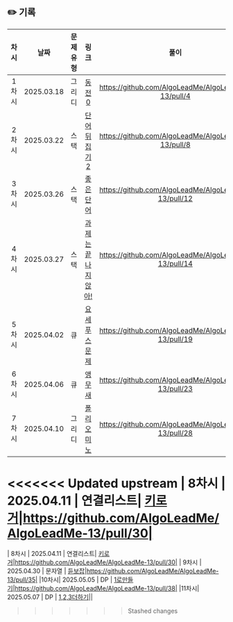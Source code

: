 ## ✏️ 기록   
 
 | 차시 |    날짜    | 문제유형 | 링크 | 풀이 |
 |:----:|:---------:|:----:|:-----:|:----:|
 | 1차시 | 2025.03.18 |  그리디  | [동전0](https://www.acmicpc.net/problem/11047)|https://github.com/AlgoLeadMe/AlgoLeadMe-13/pull/4|
 | 2차시 | 2025.03.22 |   스택   | [단어뒤집기2](https://www.acmicpc.net/problem/17413)|https://github.com/AlgoLeadMe/AlgoLeadMe-13/pull/8|
 | 3차시 | 2025.03.26 |   스택   | [좋은단어](https://www.acmicpc.net/problem/3986)|https://github.com/AlgoLeadMe/AlgoLeadMe-13/pull/12|
 | 4차시 | 2025.03.27 |   스택   | [과제는끝나지않아!](https://www.acmicpc.net/problem/17952)|https://github.com/AlgoLeadMe/AlgoLeadMe-13/pull/14|
 | 5차시 | 2025.04.02 |   큐    |  [요세푸스문제](https://www.acmicpc.net/problem/1158)|https://github.com/AlgoLeadMe/AlgoLeadMe-13/pull/19|
 | 6차시 | 2025.04.06 |   큐    | [앵무새](https://www.acmicpc.net/problem/14713)|https://github.com/AlgoLeadMe/AlgoLeadMe-13/pull/23|
 | 7차시 | 2025.04.10 |  그리디  | [폴리오미노](https://www.acmicpc.net/problem/1343)|https://github.com/AlgoLeadMe/AlgoLeadMe-13/pull/28|
<<<<<<< Updated upstream
 | 8차시 | 2025.04.11 | 연결리스트| [키로거](https://www.acmicpc.net/problem/5397)|https://github.com/AlgoLeadMe/AlgoLeadMe-13/pull/30|
=======
| 8차시 | 2025.04.11 | 연결리스트| [키로거](https://www.acmicpc.net/problem/5397)|https://github.com/AlgoLeadMe/AlgoLeadMe-13/pull/30|
| 9차시 | 2025.04.30 | 문자열   | [듣보잡](https://www.acmicpc.net/problem/1764)|https://github.com/AlgoLeadMe/AlgoLeadMe-13/pull/35|
|10차시| 2025.05.05 |   DP  | [1로만들기](https://www.acmicpc.net/problem/1463)|https://github.com/AlgoLeadMe/AlgoLeadMe-13/pull/38|
|11차시| 2025.05.07 |  DP   | [1,2,3더하기](https://www.acmicpc.net/problem/9095)||
>>>>>>> Stashed changes
